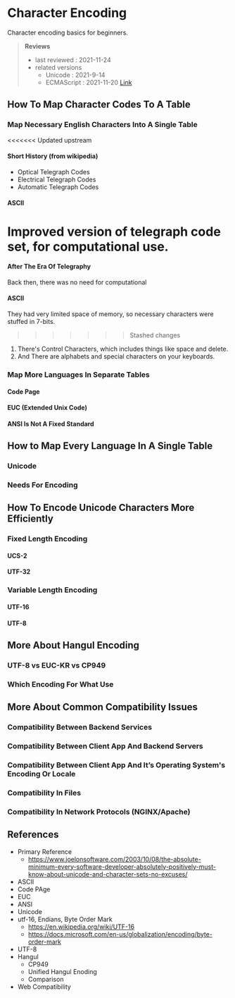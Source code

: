 # Character Encoding

Character encoding basics for beginners.

> **Reviews**
>
> - last reviewed : 2021-11-24
> - related versions
>   - Unicode : 2021-9-14
>   - ECMAScript : 2021-11-20  [Link](https://tc39.es/ecma262/#sec-terms-and-definitions-string-value)

## How To Map Character Codes To A Table

### Map Necessary English Characters Into A Single Table
<<<<<<< Updated upstream
#### Short History (from wikipedia)

- Optical Telegraph Codes
- Electrical Telegraph Codes
- Automatic Telegraph Codes

#### ASCII

Improved version of telegraph code set, for computational use.
=======
#### After The Era Of Telegraphy

Back then, there was no need for computational

#### ASCII

They had very limited space of memory, so necessary characters were stuffed in 7-bits.
>>>>>>> Stashed changes

1. There's Control Characters, which includes things like space and delete.
2. And There are alphabets and special characters on your keyboards.

### Map More Languages In Separate Tables
#### Code Page
#### EUC (Extended Unix Code)
#### ANSI Is Not A Fixed Standard

## How to Map Every Language In A Single Table
### Unicode
### Needs For Encoding

## How To Encode Unicode Characters More Efficiently
### Fixed Length Encoding
#### UCS-2
#### UTF-32
### Variable Length Encoding
#### UTF-16
#### UTF-8

## More About Hangul Encoding
### UTF-8 vs EUC-KR vs CP949
### Which Encoding For What Use

## More About Common Compatibility Issues
### Compatibility Between Backend Services
### Compatibility Between Client App And Backend Servers
### Compatibility Between Client App And It’s Operating System's Encoding Or Locale
### Compatibility In Files
### Compatibility In Network Protocols (NGINX/Apache)

## References
- Primary Reference
	- https://www.joelonsoftware.com/2003/10/08/the-absolute-minimum-every-software-developer-absolutely-positively-must-know-about-unicode-and-character-sets-no-excuses/
- ASCII
- Code PAge
- EUC
- ANSI
- Unicode
- utf-16, Endians, Byte Order Mark
	- https://en.wikipedia.org/wiki/UTF-16
	- https://docs.microsoft.com/en-us/globalization/encoding/byte-order-mark
- UTF-8
- Hangul
	- CP949
	- Unified Hangul Enoding
	- Comparison
- Web Compatibility
